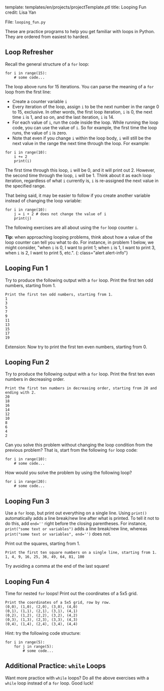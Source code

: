 template: templates/en/projects/projectTemplate.ptl
title: Looping Fun
credit: Lisa Yan

File: `looping_fun.py`

These are practice programs to help you get familiar with loops in Python. They are ordered from easiest to hardest.

## Loop Refresher
Recall the general structure of a `for` loop:

```
for i in range(15):
    # some code...
```

The loop above runs for 15 iterations. You can parse the meaning of a `for` loop from the first line:

+ Create a counter variable `i`
+ Every iteration of the loop, assign `i` to be the next number in the range 0 to 15, exclusive.  In other words, the first loop iteration, `i` is 0, the next time `i` is 1, and so on, and the last iteration, `i` is 14.
+ For each value of `i`, run the code inside the loop. While running the loop code, you can use the value of `i`. So for example, the first time the loop runs, the value of `i` is zero.
+ Note that even if you change `i` within the loop body, `i` will still be the next value in the range the next time through the loop.  For example:

```
for i in range(10):
    i += 2
    print(i)
```

The first time through this loop, `i` will be 0, and it will print out 2.  However, the second time through the loop, `i` will be 1.  Think about it as each loop iteration, regardless of what `i` currently is, `i` is re-assigned the next value in the specified range.

That being said, it may be easier to follow if you create another variable instead of changing the loop variable:

```
for i in range(10):
    j = i + 2 # does not change the value of i
    print(j)
```

The following exercises are all about using the `for` loop counter `i`.

**Tip:** when approaching looping problems, think about how a value of the loop counter can tell you what to do.  For instance, in problem 1 below, we might consider, "when `i` is 0, I want to print 1; when `i` is 1, I want to print 3, when `i` is 2, I want to print 5, etc.".
{: class="alert alert-info"}

## Looping Fun 1
Try to produce the following output with a `for` loop. Print the first ten odd numbers, starting from 1.

```
Print the first ten odd numbers, starting from 1.
1
3
5
7
9
11
13
15
17
19
```

Extension: Now try to print the first ten even numbers, starting from 0.

## Looping Fun 2
Try to produce the following output with a `for` loop. Print the first ten even numbers in decreasing order.

```
Print the first ten numbers in decreasing order, starting from 20 and ending with 2.
20
18
16
14
12
10
8
6
4
2
```

Can you solve this problem without changing the loop condition from the previous problem? That is, start from the following `for` loop code:

```
for i in range(10):
	# some code...
```

How would you solve the problem by using the following loop?

```
for i in range(20):
	# some code...
```

## Looping Fun 3
Use a `for` loop, but print out everything on a single line. Using `print()` automatically adds a line break/new line after what is printed.  To tell it not to do this, add `end=''` right before the closing parentheses.  For instance, `print("some text or variables")` adds a line break/new line, whereas `print("some text or variables", end='')` does not.

Print out the squares, starting from 1.

```
Print the first ten square numbers on a single line, starting from 1.
1, 4, 9, 16, 25, 36, 49, 64, 81, 100
```

Try avoiding a comma at the end of the last square!

## Looping Fun 4
Time for nested `for` loops!  Print out the coordinates of a 5x5 grid.

```
Print the coordinates of a 5x5 grid, row by row.
(0,0), (1,0), (2,0), (3,0), (4,0)
(0,1), (1,1), (2,1), (3,1), (4,1)
(0,2), (1,2), (2,2), (3,2), (4,2)
(0,3), (1,3), (2,3), (3,3), (4,3)
(0,4), (1,4), (2,4), (3,4), (4,4)
```

Hint: try the following code structure:
```
for i in range(5):
	for j in range(5):
		# some code...
```

## Additional Practice: `while` Loops
Want more practice with `while` loops? Do all the above exercises with a `while` loop instead of a `for` loop. Good luck!
